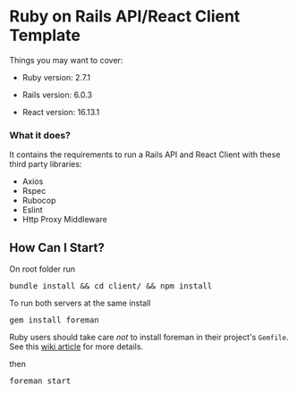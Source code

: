 # Ruby on Rails API/React Client Template

Things you may want to cover:

* Ruby version: 2.7.1

* Rails version: 6.0.3

* React version: 16.13.1

### What it does?

It contains the requirements to run a Rails API and React Client with these third party libraries:

- Axios
- Rspec
- Rubocop
- Eslint
- Http Proxy Middleware

## How Can I Start?

On root folder run

<pre>bundle install && cd client/ && npm install</pre>

To run both servers at the same install

<pre>gem install foreman</pre>

Ruby users should take care *not* to install foreman in their project's `Gemfile`. See this [wiki article](https://github.com/ddollar/foreman/wiki/Don't-Bundle-Foreman) for more details.

then

<pre>foreman start</pre>
